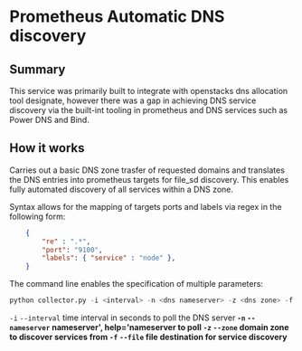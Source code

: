 Prometheus Automatic DNS discovery
==================================
## Summary
This service was primarily built to integrate with openstacks dns allocation tool designate, however there was a gap in achieving DNS service
discovery via the built-int tooling in prometheus and DNS services such as Power DNS and Bind.
## How it works
Carries out a basic DNS zone trasfer of requested domains and translates the DNS entries into prometheus targets for file_sd discovery. 
This enables fully automated discovery of all services within a DNS zone. 

Syntax allows for the mapping of targets ports and labels via regex in the following form:

```json
	{
		"re" : ".*",
		"port": "9100",
		"labels": { "service" : "node" },
	}
```

The command line enables the specification of multiple parameters:
```python
python collector.py -i <interval> -n <dns nameserver> -z <dns zone> -f <prometheus sd file>
```
`-i` `--interval`  time interval in seconds to poll the DNS server<b />
`-n` `--nameserver` nameserver', help='nameserver to poll<b />
`-z` `--zone` domain zone to discover services from<b />
`-f` `--file` file destination for service discovery<b />
